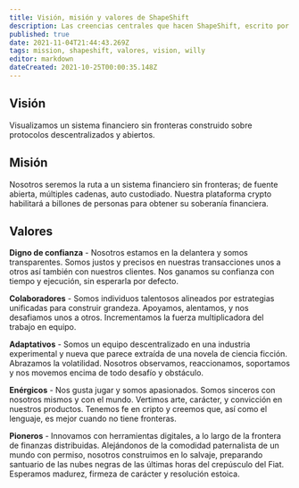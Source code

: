 ```yaml
---
title: Visión, misión y valores de ShapeShift
description: Las creencias centrales que hacen ShapeShift, escrito por Willy.
published: true
date: 2021-11-04T21:44:43.269Z
tags: mission, shapeshift, valores, vision, willy
editor: markdown
dateCreated: 2021-10-25T00:00:35.148Z
---
```


## Visión
Visualizamos un sistema financiero sin fronteras construido sobre protocolos descentralizados y abiertos.

## Misión
Nosotros seremos la ruta a un sistema financiero sin fronteras; de fuente abierta, múltiples cadenas, auto custodiado. Nuestra plataforma crypto habilitará a billones de personas para obtener su soberanía financiera.

## Valores

**Digno de confianza** - Nosotros estamos en la delantera y somos transparentes. Somos justos y precisos en nuestras transacciones unos a otros así también con nuestros clientes. Nos ganamos su confianza con tiempo y ejecución, sin esperarla por defecto. 

**Colaboradores** - Somos individuos talentosos alineados por estrategias unificadas para construir grandeza. Apoyamos, alentamos, y nos desafiamos unos a otros. Incrementamos la fuerza multiplicadora del trabajo en equipo.

**Adaptativos** - Somos un equipo descentralizado en una industria experimental y nueva que parece extraída de una novela de ciencia ficción. Abrazamos la volatilidad. Nosotros observamos, reaccionamos, soportamos y nos movemos encima de todo desafío y obstáculo.

**Enérgicos** - Nos gusta jugar y somos apasionados. Somos sinceros con nosotros mismos y con el mundo. Vertimos arte, carácter, y convicción en nuestros productos. Tenemos fe en cripto y creemos que, así como el lenguaje, es mejor cuando no tiene fronteras.

**Pioneros** - Innovamos con herramientas digitales, a lo largo de la frontera de finanzas distribuidas. Alejándonos de la comodidad paternalista de un mundo con permiso, nosotros construimos en lo salvaje, preparando santuario de las nubes negras de las últimas horas del crepúsculo del Fiat. Esperamos madurez, firmeza de carácter y resolución estoica.
